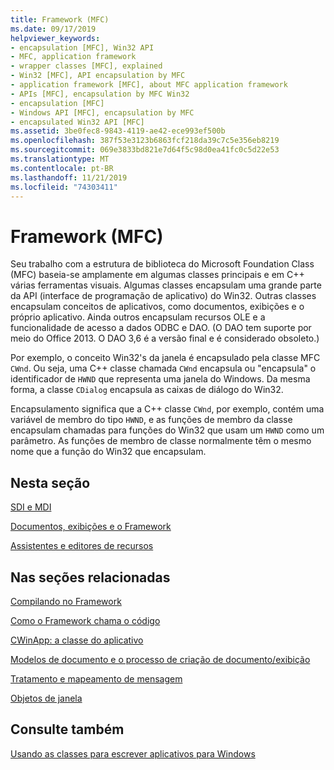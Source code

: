 ```yaml
---
title: Framework (MFC)
ms.date: 09/17/2019
helpviewer_keywords:
- encapsulation [MFC], Win32 API
- MFC, application framework
- wrapper classes [MFC], explained
- Win32 [MFC], API encapsulation by MFC
- application framework [MFC], about MFC application framework
- APIs [MFC], encapsulation by MFC Win32
- encapsulation [MFC]
- Windows API [MFC], encapsulation by MFC
- encapsulated Win32 API [MFC]
ms.assetid: 3be0fec8-9843-4119-ae42-ece993ef500b
ms.openlocfilehash: 387f53e3123b6863fcf218da39c7c5e356eb8219
ms.sourcegitcommit: 069e3833bd821e7d64f5c98d0ea41fc0c5d22e53
ms.translationtype: MT
ms.contentlocale: pt-BR
ms.lasthandoff: 11/21/2019
ms.locfileid: "74303411"
---
```

# <a name="framework-mfc"></a>Framework (MFC)

Seu trabalho com a estrutura de biblioteca do Microsoft Foundation Class (MFC) baseia-se amplamente em algumas classes principais e em C++ várias ferramentas visuais. Algumas classes encapsulam uma grande parte da API (interface de programação de aplicativo) do Win32. Outras classes encapsulam conceitos de aplicativos, como documentos, exibições e o próprio aplicativo. Ainda outros encapsulam recursos OLE e a funcionalidade de acesso a dados ODBC e DAO.  (O DAO tem suporte por meio do Office 2013. O DAO 3,6 é a versão final e é considerado obsoleto.)

Por exemplo, o conceito Win32's da janela é encapsulado pela classe MFC `CWnd`. Ou seja, uma C++ classe chamada `CWnd` encapsula ou "encapsula" o identificador de `HWND` que representa uma janela do Windows. Da mesma forma, a classe `CDialog` encapsula as caixas de diálogo do Win32.

Encapsulamento significa que a C++ classe `CWnd`, por exemplo, contém uma variável de membro do tipo `HWND`, e as funções de membro da classe encapsulam chamadas para funções do Win32 que usam um `HWND` como um parâmetro. As funções de membro de classe normalmente têm o mesmo nome que a função do Win32 que encapsulam.

## <a name="in-this-section"></a>Nesta seção

[SDI e MDI](../mfc/sdi-and-mdi.md)

[Documentos, exibições e o Framework](../mfc/documents-views-and-the-framework.md)

[Assistentes e editores de recursos](../mfc/wizards-and-the-resource-editors.md)

## <a name="in-related-sections"></a>Nas seções relacionadas

[Compilando no Framework](../mfc/building-on-the-framework.md)

[Como o Framework chama o código](../mfc/how-the-framework-calls-your-code.md)

[CWinApp: a classe do aplicativo](../mfc/cwinapp-the-application-class.md)

[Modelos de documento e o processo de criação de documento/exibição](../mfc/document-templates-and-the-document-view-creation-process.md)

[Tratamento e mapeamento de mensagem](../mfc/message-handling-and-mapping.md)

[Objetos de janela](../mfc/window-objects.md)

## <a name="see-also"></a>Consulte também

[Usando as classes para escrever aplicativos para Windows](../mfc/using-the-classes-to-write-applications-for-windows.md)
